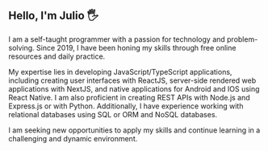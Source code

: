 ## Hello, I'm Julio 🖐

I am a self-taught programmer with a passion for technology and problem-solving. Since 2019, I have been honing my skills through free online resources and daily practice.

My expertise lies in developing JavaScript/TypeScript applications, including creating user interfaces with ReactJS, server-side rendered web applications with NextJS, and native applications for Android and IOS using React Native. I am also proficient in creating REST APIs with Node.js and Express.js or with Python. Additionally, I have experience working with relational databases using SQL or ORM and NoSQL databases.

I am seeking new opportunities to apply my skills and continue learning in a challenging and dynamic environment.
